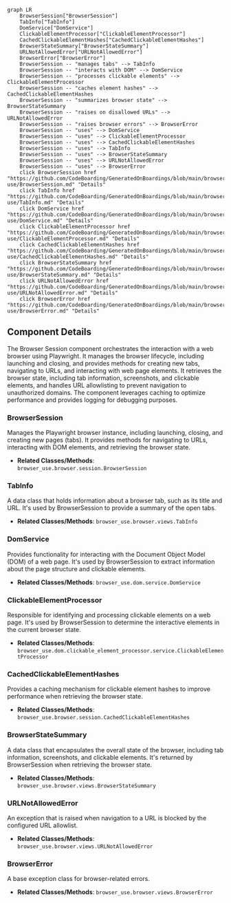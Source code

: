 ```mermaid
graph LR
    BrowserSession["BrowserSession"]
    TabInfo["TabInfo"]
    DomService["DomService"]
    ClickableElementProcessor["ClickableElementProcessor"]
    CachedClickableElementHashes["CachedClickableElementHashes"]
    BrowserStateSummary["BrowserStateSummary"]
    URLNotAllowedError["URLNotAllowedError"]
    BrowserError["BrowserError"]
    BrowserSession -- "manages tabs" --> TabInfo
    BrowserSession -- "interacts with DOM" --> DomService
    BrowserSession -- "processes clickable elements" --> ClickableElementProcessor
    BrowserSession -- "caches element hashes" --> CachedClickableElementHashes
    BrowserSession -- "summarizes browser state" --> BrowserStateSummary
    BrowserSession -- "raises on disallowed URLs" --> URLNotAllowedError
    BrowserSession -- "raises browser errors" --> BrowserError
    BrowserSession -- "uses" --> DomService
    BrowserSession -- "uses" --> ClickableElementProcessor
    BrowserSession -- "uses" --> CachedClickableElementHashes
    BrowserSession -- "uses" --> TabInfo
    BrowserSession -- "uses" --> BrowserStateSummary
    BrowserSession -- "uses" --> URLNotAllowedError
    BrowserSession -- "uses" --> BrowserError
    click BrowserSession href "https://github.com/CodeBoarding/GeneratedOnBoardings/blob/main/browser-use/BrowserSession.md" "Details"
    click TabInfo href "https://github.com/CodeBoarding/GeneratedOnBoardings/blob/main/browser-use/TabInfo.md" "Details"
    click DomService href "https://github.com/CodeBoarding/GeneratedOnBoardings/blob/main/browser-use/DomService.md" "Details"
    click ClickableElementProcessor href "https://github.com/CodeBoarding/GeneratedOnBoardings/blob/main/browser-use/ClickableElementProcessor.md" "Details"
    click CachedClickableElementHashes href "https://github.com/CodeBoarding/GeneratedOnBoardings/blob/main/browser-use/CachedClickableElementHashes.md" "Details"
    click BrowserStateSummary href "https://github.com/CodeBoarding/GeneratedOnBoardings/blob/main/browser-use/BrowserStateSummary.md" "Details"
    click URLNotAllowedError href "https://github.com/CodeBoarding/GeneratedOnBoardings/blob/main/browser-use/URLNotAllowedError.md" "Details"
    click BrowserError href "https://github.com/CodeBoarding/GeneratedOnBoardings/blob/main/browser-use/BrowserError.md" "Details"
```

## Component Details

The Browser Session component orchestrates the interaction with a web browser using Playwright. It manages the browser lifecycle, including launching and closing, and provides methods for creating new tabs, navigating to URLs, and interacting with web page elements. It retrieves the browser state, including tab information, screenshots, and clickable elements, and handles URL allowlisting to prevent navigation to unauthorized domains. The component leverages caching to optimize performance and provides logging for debugging purposes.

### BrowserSession
Manages the Playwright browser instance, including launching, closing, and creating new pages (tabs). It provides methods for navigating to URLs, interacting with DOM elements, and retrieving the browser state.
- **Related Classes/Methods**: `browser_use.browser.session.BrowserSession`

### TabInfo
A data class that holds information about a browser tab, such as its title and URL. It's used by BrowserSession to provide a summary of the open tabs.
- **Related Classes/Methods**: `browser_use.browser.views.TabInfo`

### DomService
Provides functionality for interacting with the Document Object Model (DOM) of a web page. It's used by BrowserSession to extract information about the page structure and clickable elements.
- **Related Classes/Methods**: `browser_use.dom.service.DomService`

### ClickableElementProcessor
Responsible for identifying and processing clickable elements on a web page. It's used by BrowserSession to determine the interactive elements in the current browser state.
- **Related Classes/Methods**: `browser_use.dom.clickable_element_processor.service.ClickableElementProcessor`

### CachedClickableElementHashes
Provides a caching mechanism for clickable element hashes to improve performance when retrieving the browser state.
- **Related Classes/Methods**: `browser_use.browser.session.CachedClickableElementHashes`

### BrowserStateSummary
A data class that encapsulates the overall state of the browser, including tab information, screenshots, and clickable elements. It's returned by BrowserSession when retrieving the browser state.
- **Related Classes/Methods**: `browser_use.browser.views.BrowserStateSummary`

### URLNotAllowedError
An exception that is raised when navigation to a URL is blocked by the configured URL allowlist.
- **Related Classes/Methods**: `browser_use.browser.views.URLNotAllowedError`

### BrowserError
A base exception class for browser-related errors.
- **Related Classes/Methods**: `browser_use.browser.views.BrowserError`